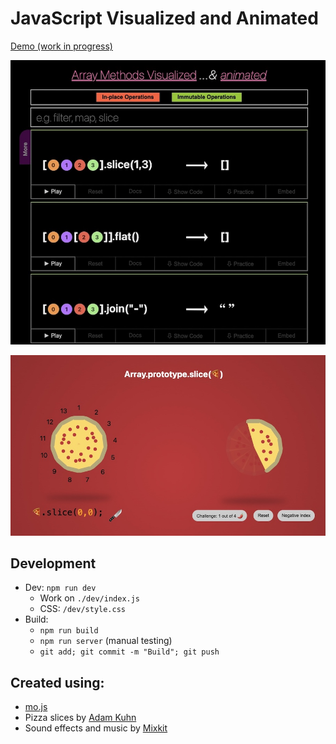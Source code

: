 # JavaScript Visualized and Animated

[Demo (work in progress)](https://in-tech-gration.github.io/JavaScript.Animated/dev/index.html)

[![](./assets/array.methods.visualized.jpg)](https://in-tech-gration.github.io/JavaScript.Animated/dev/index.html)

[![](./assets/array.pizza.slice.jpg)](https://in-tech-gration.github.io/JavaScript.Animated/pizza-slice/index.html)

## Development

  - Dev: `npm run dev`
    - Work on `./dev/index.js`
    - CSS: `/dev/style.css`
  - Build: 
    - `npm run build`
    - `npm run server` (manual testing)
    - `git add; git commit -m "Build"; git push`

## Created using:

  - [mo.js](https://mojs.github.io/)
  - Pizza slices by [Adam Kuhn](https://codepen.io/cobra_winfrey/pen/ygojOG)
  - Sound effects and music by [Mixkit](https://mixkit.co/)



